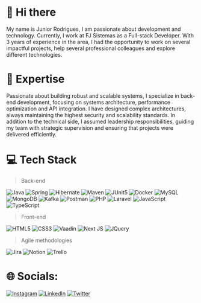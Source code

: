 # 👋 Hi there

My name is Junior Rodrigues, I am passionate about development and technology. Currently, I work at FJ Sistemas as a Full-stack Developer.
With 3 years of experience in the area, I had the opportunity to work on several impactful projects, help several professional colleagues and explore different technologies.

# 🚀 Expertise

Passionate about building robust and scalable systems, I specialize in back-end development, focusing on systems architecture, performance optimization and API integration. I have designed complex architectures, always maintaining the highest security and scalability standards.
In addition to the technical side, I assumed leadership responsibilities, guiding my team with strategic supervision and ensuring that projects were delivered efficiently.

# 💻 Tech Stack
> Back-end<br>

![Java](https://img.shields.io/badge/Java-ED8B00?style=for-the-badge&logo=openjdk&logoColor=white) ![Spring](https://img.shields.io/badge/Spring-6DB33F?style=for-the-badge&logo=spring&logoColor=white) ![Hibernate](https://img.shields.io/badge/Hibernate-59666C?=for-the-badge&logo=Hibernate&logoColor=white) ![Maven](https://img.shields.io/badge/apache_maven-C71A36?style=for-the-badge&logo=apachemaven&logoColor=white) ![JUnit5](https://img.shields.io/badge/Junit5-25A162?style=for-the-badge&logo=junit5&logoColor=white) ![Docker](https://img.shields.io/badge/Docker-2CA5E0?style=for-the-badge&logo=docker&logoColor=white) ![MySQL](https://img.shields.io/badge/MySQL-005C84?style=for-the-badge&logo=mysql&logoColor=white) ![MongoDB](https://img.shields.io/badge/MongoDB-4EA94B?style=for-the-badge&logo=mongodb&logoColor=white) ![Kafka](https://img.shields.io/badge/Apache_Kafka-231F20?style=for-the-badge&logo=apache-kafka&logoColor=white) ![Postman](https://img.shields.io/badge/Postman-FF6C37?style=for-the-badge&logo=postman&logoColor=white) ![PHP](https://img.shields.io/badge/PHP-777BB4?style=for-the-badge&logo=php&logoColor=white) ![Laravel](https://img.shields.io/badge/Laravel-FF2D20?style=for-the-badge&logo=laravel&logoColor=white) ![JavaScript](https://img.shields.io/badge/javascript-%23323330.svg?style=for-the-badge&logo=javascript&logoColor=%23F7DF1E) ![TypeScript](https://img.shields.io/badge/typescript-%23007ACC.svg?style=for-the-badge&logo=typescript&logoColor=white) 

> Front-end<br>
             
![HTML5](https://img.shields.io/badge/html5-%23E34F26.svg?style=for-the-badge&logo=html5&logoColor=white) ![CSS3](https://img.shields.io/badge/css3-%231572B6.svg?style=for-the-badge&logo=css3&logoColor=white) ![Vaadin](https://img.shields.io/badge/Vaadin-00B4F0?style=for-the-badge&logo=Vaadin&logoColor=whit)
![Next JS](https://img.shields.io/badge/Next-black?style=for-the-badge&logo=next.js&logoColor=white) ![JQuery](https://img.shields.io/badge/jQuery-0769AD?style=for-the-badge&logo=jquery&logoColor=white)

> Agile methodologies<br>

![Jira](https://img.shields.io/badge/jira-%230A0FFF.svg?style=for-the-badge&logo=jira&logoColor=white) ![Notion](https://img.shields.io/badge/Notion-%23000000.svg?style=for-the-badge&logo=notion&logoColor=white) ![Trello](https://img.shields.io/badge/Trello-%23026AA7.svg?style=for-the-badge&logo=Trello&logoColor=white) 

# 🌐 Socials:

[![Instagram](https://img.shields.io/badge/Instagram-%23E4405F.svg?logo=Instagram&logoColor=white)](https://instagram.com/cya_juninho) [![LinkedIn](https://img.shields.io/badge/LinkedIn-%230077B5.svg?logo=linkedin&logoColor=white)](https://linkedin.com/in/cyajuninho) [![Twitter](https://img.shields.io/badge/Twitter-%231DA1F2.svg?logo=Twitter&logoColor=white)](https://twitter.com/cya_juninho)
